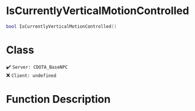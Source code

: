 # IsCurrentlyVerticalMotionControlled
```lua
bool IsCurrentlyVerticalMotionControlled()
```
# Class
✔️ `Server: CDOTA_BaseNPC`  
❌ `Client: undefined`  

# Function Description

